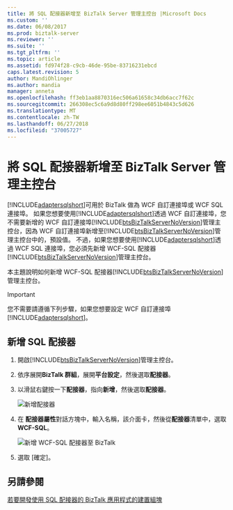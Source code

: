 ```yaml
---
title: 將 SQL 配接器新增至 BizTalk Server 管理主控台 |Microsoft Docs
ms.custom: ''
ms.date: 06/08/2017
ms.prod: biztalk-server
ms.reviewer: ''
ms.suite: ''
ms.tgt_pltfrm: ''
ms.topic: article
ms.assetid: fd974f28-c9cb-46de-95be-83716231ebcd
caps.latest.revision: 5
author: MandiOhlinger
ms.author: mandia
manager: anneta
ms.openlocfilehash: ff3eb1aa8870316ec506a61658c34db6acc7f62c
ms.sourcegitcommit: 266308ec5c6a9d8d80ff298ee6051b4843c5d626
ms.translationtype: MT
ms.contentlocale: zh-TW
ms.lasthandoff: 06/27/2018
ms.locfileid: "37005727"
---
```

# <a name="adding-the-sql-adapter-to-biztalk-server-administration-console"></a>將 SQL 配接器新增至 BizTalk Server 管理主控台
[!INCLUDE[adaptersqlshort](../../includes/adaptersqlshort-md.md)]可用於 BizTalk 做為 WCF 自訂連接埠或 WCF SQL 連接埠。 如果您想要使用[!INCLUDE[adaptersqlshort](../../includes/adaptersqlshort-md.md)]透過 WCF 自訂連接埠，您不需要新增的 WCF 自訂連接埠[!INCLUDE[btsBizTalkServerNoVersion](../../includes/btsbiztalkservernoversion-md.md)]管理主控台，因為 WCF 自訂連接埠新增至[!INCLUDE[btsBizTalkServerNoVersion](../../includes/btsbiztalkservernoversion-md.md)]管理主控台中的，預設值。 不過，如果您想要使用[!INCLUDE[adaptersqlshort](../../includes/adaptersqlshort-md.md)]透過 WCF SQL 連接埠，您必須先新增 WCF-SQL 配接器[!INCLUDE[btsBizTalkServerNoVersion](../../includes/btsbiztalkservernoversion-md.md)]管理主控台。  
  
 本主題說明如何新增 WCF-SQL 配接器[!INCLUDE[btsBizTalkServerNoVersion](../../includes/btsbiztalkservernoversion-md.md)]管理主控台。  
  
> [!IMPORTANT]
>  您不需要請遵循下列步驟，如果您想要設定 WCF 自訂連接埠[!INCLUDE[adaptersqlshort](../../includes/adaptersqlshort-md.md)]。  
  
## <a name="add-the-sql-adapter"></a>新增 SQL 配接器  
  
1. 開啟[!INCLUDE[btsBizTalkServerNoVersion](../../includes/btsbiztalkservernoversion-md.md)]管理主控台。  
  
2. 依序展開**BizTalk 群組**，展開**平台設定**，然後選取**配接器**。  
  
3. 以滑鼠右鍵按一下**配接器**，指向**新增**，然後選取**配接器**。  
  
    ![新增配接器](../../adapters-and-accelerators/media/c9610d42-8465-4099-b403-87df6dcd0d99.gif "c9610d42-8465-4099-b403-87df6dcd0d99")  
  
4. 在 **配接器屬性**對話方塊中，輸入名稱，該介面卡，然後從**配接器**清單中，選取**WCF-SQL**。  
  
    ![新增 WCF&#45;SQL 配接器至 BizTalk](../../adapters-and-accelerators/adapter-sql/media/4c6e2650-5d3a-4de8-a60a-a136d93a6fcf.gif "4c6e2650-5d3a-4de8-a60a-a136d93a6fcf")  
  
5. 選取 [確定]。  
  
## <a name="see-also"></a>另請參閱  
 [若要開發使用 SQL 配接器的 BizTalk 應用程式的建置組塊](../../adapters-and-accelerators/adapter-sql/building-blocks-to-develop-biztalk-applications-with-the-sql-adapter.md)